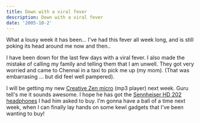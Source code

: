 ```yaml
---
title: Down with a viral fever
description: Down with a viral fever
date: '2005-10-2'
---
```


What a lousy week it has been... I've had this fever all week long, and is still poking its head around me now and then..

I have been down for the last few days with a viral fever. I also made the mistake of calling my family and telling them that I am unwell. They got very worried and came to Chennai in a taxi to pick me up (my mom). (That was embarrasing ... but did feel well pampered).

I will be getting my new [Creative Zen micro][0] (mp3 player) next week. Guru tell's me it sounds awesome. I hope he has got the [Sennheiser HD 202 headphones][1] I had him asked to buy. I'm gonna have a ball of a time next week, when I can finally lay hands on some kewl gadgets that I've been wanting to buy!


[0]: http://www.creative.com/products/product.asp?category=213&subcategory=214&product=10795
[1]: http://www.sennheiser.com/sennheiser/icm_eng.nsf/root/products_headphones_streetwear_hdseries_05176
